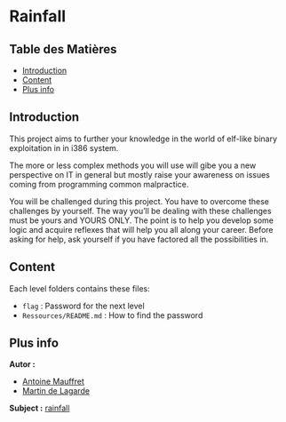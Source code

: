 # Rainfall

## Table des Matières

- [Introduction](#introduction)
- [Content](#content)
- [Plus info](#plus-info)

## Introduction

This project aims to further your knowledge in the world of elf-like binary exploitation in in i386 system.

The more or less complex methods you will use will gibe you a new perspective on IT in general but mostly raise your awareness on issues coming from programming common malpractice.

You will be challenged during this project. You have to overcome these challenges by yourself. The way you’ll be dealing with these challenges must be yours and YOURS ONLY. The point is to help you develop some logic and acquire reflexes that will help you all along your career. Before asking for help, ask yourself if you have factored all the possibilities in.

## Content

Each level folders contains these files:

- `flag` : Password for the next level
- `Ressources/README.md` : How to find the password

## Plus info

**Autor :**

- [Antoine Mauffret](https://github.com/AntoineMau)
- [Martin de Lagarde](https://github.com/Martydl)

**Subject :** [rainfall](https://cdn.intra.42.fr/pdf/pdf/63174/en.subject.pdf)
